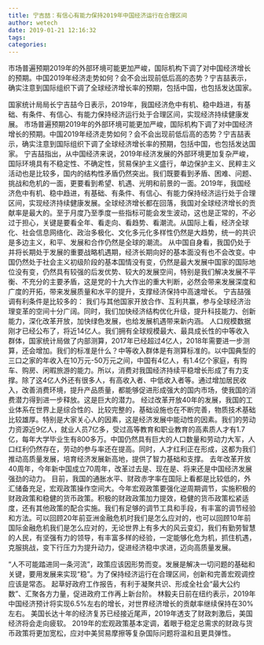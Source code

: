 ```yaml
---
title: 宁吉喆：有信心有能力保持2019年中国经济运行在合理区间
author: wetech
date: 2019-01-21 12:16:32
tags: 
categories: 
---
```

市场普遍预期2019年的外部环境可能更加严峻，国际机构下调了对中国经济增长的预期。中国2019年经济走势如何？会不会出现前低后高的态势？宁吉喆表示，确实注意到国际组织下调了全球经济增长率的预期，包括中国，也包括发达国家。
<!-- more -->
国家统计局局长宁吉喆今日表示，2019年，我国经济危中有机、稳中趋进，有基础、有条件、有信心、有能力保持经济运行处于合理区间，实现经济持续健康发展。
市场普遍预期2019年的外部环境可能更加严峻，国际机构下调了对中国经济增长的预期。中国2019年经济走势如何？会不会出现前低后高的态势？宁吉喆表示，确实注意到国际组织下调了全球经济增长率的预期，包括中国，也包括发达国家。
宁吉喆指出，从中国经济来说，2019年经济发展的外部环境更加复杂严峻，国际环境具有不稳定性、不确定性，贸易保护主义盛行，单边保护主义、民粹主义活动也是比较多，国内的结构性矛盾仍然突出。我们既要看到矛盾、困难、问题、挑战和危机的一面，更要看到希望、机遇、光明和前景的一面。2019年，我国经济危中有机、稳中趋进，有基础、有条件、有信心、有能力保持经济运行处于合理区间，实现经济持续健康发展。全球经济增长都在回落，我国对全球经济增长的贡献率是最大的。至于月度乃至季度一些指标可能会发生波动，这也是正常的，不必过于担心，关键是要看全年、看走向、看趋势、看潮流。从国际上看，经济全球化、社会信息网络化、政治多极化、文化多元化多样性仍然是大趋势，统一的共识是多边主义，和平、发展和合作仍然是全球的潮流。
从中国自身看，我国仍处于并将长期处于发展的重要战略机遇期，经济长期向好的基本面没有也不会改变。中国仍然处于社会主义初级阶段的基本国情没有变，仍然是最大发展中国家的国际地位没有变，仍然具有较强的后发优势、较大的发展空间，特别是我们解决发展不平衡、不充分的主要矛盾，这是党的十九大作出的重大判断，必然会带来发展深度和广度的开拓，带来发展质量和水平的提升，支撑经济保持中高速增长。
宁吉喆强调有利条件是比较多的：
我们与其他国家开放合作、互利共赢，参与全球经济治理变革的空间十分广阔。同时，我们加快经济结构优化升级，提升科技能力、创新能力，深化改革开放，加快绿色发展，也给发展机遇带来新内涵。
人口规模数据刚才已经公布了，将近14亿人。我们拥有全球规模最大、最具成长性的中等收入群体，国家统计局做了内部测算，2017年已经超过4亿人，2018年需要进一步测算，还会增加。我们的标准是什么？中等收入群体是有测算标准的。以中国典型的三口之家的年收入在10万元-50万元之间，中国有4亿人，有1.4亿个家庭，有购车、购房、闲暇旅游的能力。所以，消费对我国经济持续平稳增长形成了有力支撑。除了这4亿人外还有很多人，有高收入者、中低收入者等。通过增加居民收入，改善消费环境，提升产品质量，都能够促进形成强大的国内市场，使我国的消费潜力得到进一步释放。这是巨大的潜力。
经过改革开放40年的发展，我国的工业体系在世界上是综合性的、比较完整的，基础设施也在不断完善，物质技术基础比较雄厚。特别是大家关心人的因素，这是经济发展中能动性的因素。我们的劳动力资源近9亿人，就业人员7亿多，受过高等教育和职业教育的高素质人才有1.7亿，每年大学毕业生有800多万。中国仍然具有巨大的人口数量和劳动力大军，人口红利仍然存在，劳动的参与率还在提高。同时，人才红利正在形成，这都为我们推动高质量发展，培育经济发展新高地，提供了智力基础和支撑。
去年改革开放40周年，今年新中国成立70周年，改革过去是、现在是、将来还是中国经济发展强劲的动力。
目前，我国的通胀水平、财政赤字率在国际上看都是比较低的，外汇储备充足，宏观政策操作空间大。今年宏观政策要强化逆周期调节，实施积极的财政政策和稳健的货币政策。积极的财政政策加力提效，稳健的货币政策松紧适度，还有其他政策的配合实施。我们有足够的调节工具和手段，有丰富的调节经验和方法。可以回顾20年前亚洲金融危机时我们是怎么应对的，也可以回顾10年前国际金融危机我们是怎么应对的，无论世界上有多大的风云变幻，我们有勤劳智慧的人民，有坚强有力的领导，有丰富多样的经验，一定能够化危为机，抓住机遇，克服挑战，变下行压力为提升动力，促进经济稳中求进，迈向高质量发展。
 
 
“人不可能踏进同一条河流”，政策应该因形势而变。发展是解决一切问题的基础和关键，要用发展来实现“稳”。为了保持经济运行在合理区间，创新和完善宏观调控应该是常态。
起草好政府工作报告，有利于凝聚共识、形成全社会“最大公约数”、汇聚各方力量，促进政府工作再上新台阶。
林毅夫日前在纽约表示，2019年中国经济预计将实现6.5%左右的增长，对世界经济增长的贡献率继续保持在30%左右。
美国长达十年的经济复苏已经接近尾声，2019年透支了财政刺激后，美国经济将会走向疲软。
2019年的宏观政策基本定调，着眼于稳定总需求的财政与货币政策将更加宽松，应对中美贸易摩擦等复杂国际问题将温和且更具弹性。

